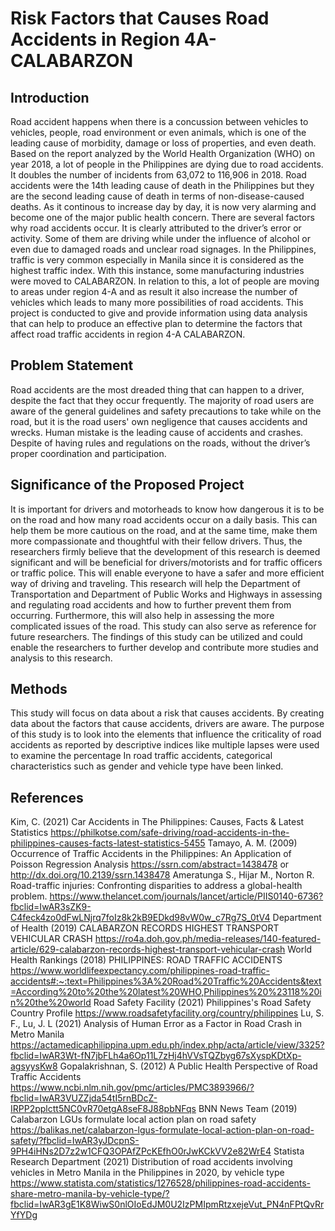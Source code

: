 # Risk Factors that Causes Road Accidents in Region 4A- CALABARZON
## Introduction
  Road accident happens when there is a concussion between vehicles to vehicles, people, road environment or even animals, which is one of the leading cause of morbidity, damage or loss of properties, and even death. Based on the report analyzed by the World Health Organization (WHO) on year 2018, a lot of people in the Philippines are dying due to road accidents. It doubles the number of incidents from 63,072  to 116,906 in 2018. Road accidents were the 14th leading cause of death in the Philippines but they are the second leading cause of death in terms of non-disease-caused deaths.  As it continous to increase day by day, it is now very alarming and become one of the major public health concern. 
  There are several factors why road accidents occur. It is clearly attributed to the driver’s error or activity. Some of them are driving while under the influence of alcohol or even due to damaged roads and unclear road signages. In the Philippines, traffic is very common especially in Manila since it is considered as the highest traffic index. With this instance, some manufacturing industries were moved to CALABARZON. In relation to this, a lot of people are moving to areas under region 4-A and as result it also increase the number of vehicles which leads to many more possibilities of road accidents. 
  This project is conducted to give and provide information using data analysis that can help to produce an effective plan to determine the factors that affect road  traffic accidents in region 4-A CALABARZON.
## Problem Statement
 Road accidents are the most dreaded thing that can happen to a driver, despite the fact that they occur frequently. The majority of road users are aware of the general guidelines and safety precautions to take while on the road, but it is the road users' own negligence that causes accidents and wrecks. Human mistake is the leading cause of accidents and crashes. Despite of having rules and regulations on the roads, without the driver’s proper coordination and participation.
## Significance of the Proposed Project
It is important for drivers and motorheads to know how dangerous it is to be on the road and how many road accidents occur on a daily basis. This can help them be more cautious on the road, and at the same time, make them more compassionate and thoughtful with their fellow drivers. Thus, the researchers firmly believe that the development of this research is deemed significant and will be beneficial for drivers/motorists and for traffic officers or traffic police. This will enable everyone to have a safer and more efficient way of driving and traveling.
This research will help the Department of Transportation and Department of Public Works and Highways in assessing and regulating road accidents and how to further prevent them from occurring. Furthermore, this will also help in assessing the more complicated issues of the road.
This study can also serve as reference for future researchers. The findings of this study can be utilized and could enable the researchers to further develop and contribute more studies and analysis to this research. 
## Methods
This study will focus on data about a risk that causes accidents. By creating data about the factors that cause accidents, drivers are aware. The purpose of this study is to look into the elements that influence the criticality of road accidents as reported by descriptive indices like multiple lapses were used to examine the percentage In road traffic accidents, categorical characteristics such as gender and vehicle type have been linked.
## References

Kim, C. (2021) Car Accidents in The Philippines: Causes, Facts & Latest Statistics 
https://philkotse.com/safe-driving/road-accidents-in-the-philippines-causes-facts-latest-statistics-5455
Tamayo, A. M. (2009) Occurrence of Traffic Accidents in the Philippines: An Application of Poisson Regression Analysis 
https://ssrn.com/abstract=1438478 or http://dx.doi.org/10.2139/ssrn.1438478
Ameratunga S., Hijar M., Norton R. Road-traffic injuries: Confronting disparities to address a global-health problem. https://www.thelancet.com/journals/lancet/article/PIIS0140-6736?fbclid=IwAR3sZK9-C4feck4zo0dFwLNjrq7foIz8k2kB9EDkd98vW0w_c7Rg7S_0tV4
Department of Health (2019) CALABARZON RECORDS HIGHEST TRANSPORT VEHICULAR CRASH 
https://ro4a.doh.gov.ph/media-releases/140-featured-article/629-calabarzon-records-highest-transport-vehicular-crash
World Health Rankings (2018) PHILIPPINES: ROAD TRAFFIC ACCIDENTS 
https://www.worldlifeexpectancy.com/philippines-road-traffic-accidents#:~:text=Philippines%3A%20Road%20Traffic%20Accidents&text=According%20to%20the%20latest%20WHO,Philippines%20%23118%20in%20the%20world
Road Safety Facility (2021) Philippines's Road Safety Country Profile 
https://www.roadsafetyfacility.org/country/philippines
Lu, S. F., Lu, J. L (2021) Analysis of Human Error as a Factor in Road Crash in Metro Manila 
https://actamedicaphilippina.upm.edu.ph/index.php/acta/article/view/3325?fbclid=IwAR3Wt-fN7jbFLh4a6Op11L7zHj4hVVsTQZbyg67sXyspKDtXp-agsyysKw8
Gopalakrishnan, S. (2012) A Public Health Perspective of Road Traffic Accidents
https://www.ncbi.nlm.nih.gov/pmc/articles/PMC3893966/?fbclid=IwAR3VUZZjda54tI5rnBDcZ-IRPP2pplctt5NC0vR70etgA8seF8J88pbNFqs
BNN News Team (2019) Calabarzon LGUs formulate local action plan on road safety
https://balikas.net/calabarzon-lgus-formulate-local-action-plan-on-road-safety/?fbclid=IwAR3yJDcpnS-9PH4iHNs2D7z2w1CFQ3OPAfZPcKEfhO0rJwKCkVV2e82WrE4
Statista Research Department (2021) Distribution of road accidents involving vehicles in Metro Manila in the Philippines in 2020, by vehicle type
https://www.statista.com/statistics/1276528/philippines-road-accidents-share-metro-manila-by-vehicle-type/?fbclid=IwAR3gE1K8WiwS0nlOIoEdJM0U2IzPMIpmRtzxejeVut_PN4nFPtQvRrYfYDg
